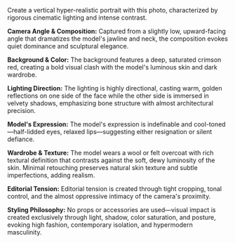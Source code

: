 Create a vertical hyper-realistic portrait with this photo, characterized by rigorous cinematic lighting and intense contrast. 

**Camera Angle & Composition:**
Captured from a slightly low, upward-facing angle that dramatizes the model's jawline and neck, the composition evokes quiet dominance and sculptural elegance.

**Background & Color:**
The background features a deep, saturated crimson red, creating a bold visual clash with the model's luminous skin and dark wardrobe.

**Lighting Direction:**
The lighting is highly directional, casting warm, golden reflections on one side of the face while the other side is immersed in velvety shadows, emphasizing bone structure with almost architectural precision.

**Model's Expression:**
The model's expression is indefinable and cool-toned—half-lidded eyes, relaxed lips—suggesting either resignation or silent defiance.

**Wardrobe & Texture:**
The model wears a wool or felt overcoat with rich textural definition that contrasts against the soft, dewy luminosity of the skin. Minimal retouching preserves natural skin texture and subtle imperfections, adding realism.

**Editorial Tension:**
Editorial tension is created through tight cropping, tonal control, and the almost oppressive intimacy of the camera's proximity. 

**Styling Philosophy:**
No props or accessories are used—visual impact is created exclusively through light, shadow, color saturation, and posture, evoking high fashion, contemporary isolation, and hypermodern masculinity.